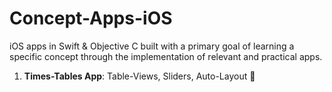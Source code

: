 # Concept-Apps-iOS

iOS apps in Swift & Objective C built with a primary goal of learning a specific concept through the implementation of relevant and practical apps.

1. **Times-Tables App**: Table-Views, Sliders, Auto-Layout :punch:
